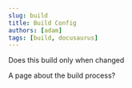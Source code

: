 ```yaml
---
slug: build
title: Build Config
authors: [adam]
tags: [build, docusaurus]
---
```


Does this build only when changed

<!-- truncate -->

A page about the build process?